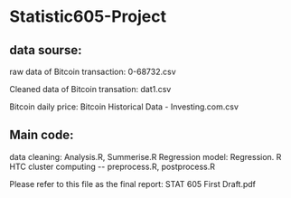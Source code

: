 # Statistic605-Project

## data sourse:
raw data of Bitcoin transaction: 0-68732.csv

Cleaned data of Bitcoin transation: dat1.csv

Bitcoin daily price: Bitcoin Historical Data - Investing.com.csv

## Main code:
data cleaning: Analysis.R, Summerise.R
Regression model: Regression. R
HTC cluster computing -- preprocess.R,  postprocess.R



Please refer to this file as the final report: STAT 605 First Draft.pdf
